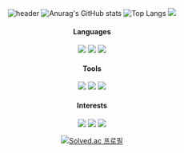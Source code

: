 <div align="center">
  
![header](https://capsule-render.vercel.app/api?type=Waving&color=timeGradient&height=160&section=header&text=Welcome!&animation=fadeIn&fontSize=45&fontAlignY=28&desc=LURKS02's%20Profile&descAlign=50&descAlignY=45&descSize=11)
![Anurag's GitHub stats](https://github-readme-stats.vercel.app/api?username=LURKS02&include_all_commits=true&show_icons=true&theme=swift&hide_border=true) ![Top Langs](https://github-readme-stats.vercel.app/api/top-langs/?username=LURKS02&hide_title=true&langs_count=3&hide_border=true&theme=swift)
<img src="http://mazandi.herokuapp.com/api?handle=dertflag&theme=warm"/> 
  
#### Languages
<img src="https://img.shields.io/badge/Objective_C-d9ceb4?style=for-the-badge&logo=Apple&logoColor=white">  <img src="https://img.shields.io/badge/Swift-B7C8D5?style=for-the-badge&logo=Swift&logoColor=white">  <img src="https://img.shields.io/badge/Swift_UI-bfdfe0?style=for-the-badge&logo=Swift&logoColor=white">
  
#### Tools
<img src="https://img.shields.io/badge/Figma-EBD6CE?style=for-the-badge&logo=Figma&logoColor=white">  <img src="https://img.shields.io/badge/Adobe Photoshop-ACCDEE?style=for-the-badge&logo=Adobe Photoshop&logoColor=white"> <img src="https://img.shields.io/badge/Github-D5D5D5?style=for-the-badge&logo=Github&logoColor=white">
  
#### Interests
<img src="https://img.shields.io/badge/Instagram-F3CFDC?style=for-the-badge&logo=Instagram&logoColor=white"> <img src="https://img.shields.io/badge/Steam-CBCBD8?style=for-the-badge&logo=Steam&logoColor=white"> <img src="https://img.shields.io/badge/Nintendo Switch-F6C4BD?style=for-the-badge&logo=Nintendo Switch&logoColor=white">

[![Solved.ac
프로필](http://mazassumnida.wtf/api/generate_badge?boj=dertflag)](https://solved.ac/dertflag)
  <br>
</div>
